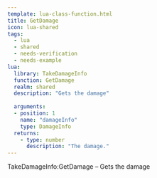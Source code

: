 ```yaml
---
template: lua-class-function.html
title: GetDamage
icon: lua-shared
tags:
  - lua
  - shared
  - needs-verification
  - needs-example
lua:
  library: TakeDamageInfo
  function: GetDamage
  realm: shared
  description: "Gets the damage"
  
  arguments:
  - position: 1
    name: "damageInfo"
    type: DamageInfo
  returns:
    - type: number
      description: "The damage."
---
```


<div class="lua__search__keywords">
TakeDamageInfo:GetDamage &#x2013; Gets the damage
</div>
